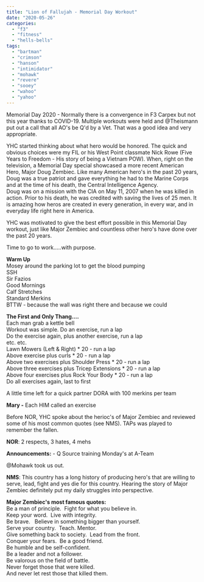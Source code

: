 ```yaml
---
title: "Lion of Fallujah - Memorial Day Workout"
date: "2020-05-26"
categories: 
  - "f3"
  - "fitness"
  - "hells-bells"
tags: 
  - "bartman"
  - "crimson"
  - "hanson"
  - "intimidator"
  - "mohawk"
  - "revere"
  - "sooey"
  - "wahoo"
  - "yahoo"
---
```


Memorial Day 2020 - Normally there is a convergence in F3 Carpex but not this year thanks to COVID-19. Multiple workouts were held and @Theismann put out a call that all AO's be Q'd by a Vet. That was a good idea and very appropriate.

YHC started thinking about what hero would be honored. The quick and obvious choices were my FIL or his West Point classmate Nick Rowe (Five Years to Freedom - His story of being a Vietnam POW). When, right on the television, a Memorial Day special showcased a more recent American Hero, Major Doug Zembiec. Like many American hero's in the past 20 years, Doug was a true patriot and gave everything he had to the Marine Corps and at the time of his death, the Central Intelligence Agency.  
Doug was on a mission with the CIA on May 11, 2007 when he was killed in action. Prior to his death, he was credited with saving the lives of 25 men. It is amazing how heros are created in every generation, in every war, and in everyday life right here in America.

YHC was motivated to give the best effort possible in this Memorial Day workout, just like Major Zembiec and countless other hero's have done over the past 20 years.

Time to go to work.....with purpose.

**Warm Up**  
Mosey around the parking lot to get the blood pumping  
SSH  
Sir Fazios  
Good Mornings  
Calf Stretches  
Standard Merkins  
BTTW - because the wall was right there and because we could

**The First and Only Thang....**  
Each man grab a kettle bell  
Workout was simple. Do an exercise, run a lap  
Do the exercise again, plus another exercise, run a lap  
etc. etc.  
Lawn Mowers (Left & Right) \* 20 - run a lap  
Above exercise plus curls \* 20 - run a lap  
Above two exercises plus Shoulder Press \* 20 - run a lap  
Above three exercises plus Tricep Extensions \* 20 - run a lap  
Above four exercises plus Rock Your Body \* 20 - run a lap  
Do all exercises again, last to first  
  
A little time left for a quick partner DORA with 100 merkins per team  
  
**Mary -** Each HIM called an exercise  
  
Before NOR, YHC spoke about the herioc's of Major Zembiec and reviewed some of his most common quotes (see NMS). TAPs was played to remember the fallen.

**NOR**: 2 respects, 3 hates, 4 mehs

**Announcements:** - Q Source training Monday's at A-Team

@Mohawk took us out.

**NMS**: This country has a long history of producing hero's that are willing to serve, lead, fight and yes die for this country. Hearing the story of Major Zembiec definitely put my daily struggles into perspective.  

**Major Zembiec's most famous quotes:**  
Be a man of principle.  Fight for what you believe in.  
Keep your word.  Live with integrity.  
Be brave.   Believe in something bigger than yourself.  
Serve your country.  Teach. Mentor.  
Give something back to society.  Lead from the front.  
Conquer your fears.  Be a good friend.  
Be humble and be self-confident.  
Be a leader and not a follower.  
Be valorous on the field of battle.  
Never forget those that were killed.  
And never let rest those that killed them.
